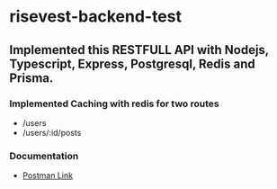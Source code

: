 # risevest-backend-test

## Implemented this RESTFULL API with Nodejs, Typescript, Express, Postgresql, Redis and Prisma.

### Implemented Caching with redis for two routes
* /users
* /users/:id/posts

### Documentation 

* [Postman Link](https://documenter.getpostman.com/view/21519749/2s9Y5Wy45H)
